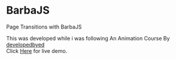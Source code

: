 # BarbaJS
Page Transitions with BarbaJS

This was developed while i was following An Animation Course By <a href="https://developedbyed.com/courses">developedbyed</a> <br>
Click <a href="https://shaneilahi.github.io/BarbaJS/">Here</a> for live demo.
